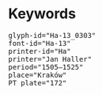 # Keywords
<pre>
glyph-id="Ha-13_0303"
font-id="Ha-13"
printer-id="Ha"
printer="Jan Haller"
period="1505–1525"
place="Kraków"
PT plate="172"
</pre>

